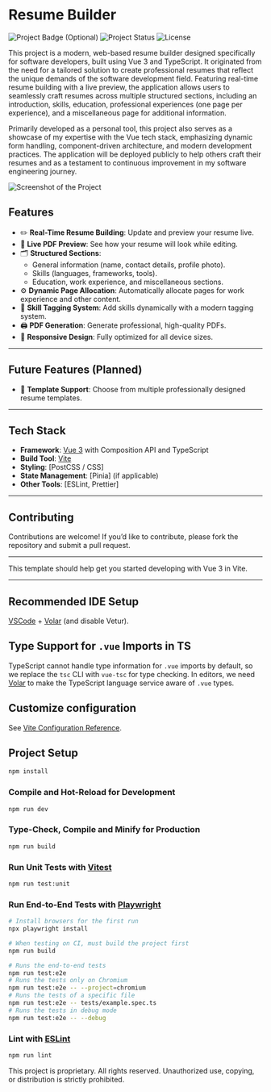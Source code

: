 # Resume Builder

![Project Badge (Optional)](https://img.shields.io/github/license/WesleySmits/resume-builder)
![Project Status](https://img.shields.io/badge/status-active-brightgreen)
![License](https://img.shields.io/github/license/WesleySmits/resume-builder)

This project is a modern, web-based resume builder designed specifically for software developers, built using Vue 3 and TypeScript. It originated from the need for a tailored solution to create professional resumes that reflect the unique demands of the software development field. Featuring real-time resume building with a live preview, the application allows users to seamlessly craft resumes across multiple structured sections, including an introduction, skills, education, professional experiences (one page per experience), and a miscellaneous page for additional information.

Primarily developed as a personal tool, this project also serves as a showcase of my expertise with the Vue tech stack, emphasizing dynamic form handling, component-driven architecture, and modern development practices. The application will be deployed publicly to help others craft their resumes and as a testament to continuous improvement in my software engineering journey.

![Screenshot of the Project](./screenshot.png)

## Features

- ✏️ **Real-Time Resume Building**: Update and preview your resume live.
- 👀 **Live PDF Preview**: See how your resume will look while editing.
- 🗂️ **Structured Sections**:
  - General information (name, contact details, profile photo).
  - Skills (languages, frameworks, tools).
  - Education, work experience, and miscellaneous sections.
- ⚙️ **Dynamic Page Allocation**: Automatically allocate pages for work experience and other content.
- 🔖 **Skill Tagging System**: Add skills dynamically with a modern tagging system.
- 🖨️ **PDF Generation**: Generate professional, high-quality PDFs.
- 📱 **Responsive Design**: Fully optimized for all device sizes.

---

## Future Features (Planned)

- 🎨 **Template Support**: Choose from multiple professionally designed resume templates.

---

## **Tech Stack**

- **Framework**: [Vue 3](https://vuejs.org/) with Composition API and TypeScript
- **Build Tool**: [Vite](https://vitejs.dev/)
- **Styling**: [PostCSS / CSS]
- **State Management**: [Pinia] (if applicable)
- **Other Tools**: [ESLint, Prettier]

---

## **Contributing**

Contributions are welcome! If you’d like to contribute, please fork the repository and submit a pull request.

----

This template should help get you started developing with Vue 3 in Vite.

---

## Recommended IDE Setup

[VSCode](https://code.visualstudio.com/) + [Volar](https://marketplace.visualstudio.com/items?itemName=Vue.volar) (and disable Vetur).

## Type Support for `.vue` Imports in TS

TypeScript cannot handle type information for `.vue` imports by default, so we replace the `tsc` CLI with `vue-tsc` for type checking. In editors, we need [Volar](https://marketplace.visualstudio.com/items?itemName=Vue.volar) to make the TypeScript language service aware of `.vue` types.

## Customize configuration

See [Vite Configuration Reference](https://vite.dev/config/).

## Project Setup

```sh
npm install
```

### Compile and Hot-Reload for Development

```sh
npm run dev
```

### Type-Check, Compile and Minify for Production

```sh
npm run build
```

### Run Unit Tests with [Vitest](https://vitest.dev/)

```sh
npm run test:unit
```

### Run End-to-End Tests with [Playwright](https://playwright.dev)

```sh
# Install browsers for the first run
npx playwright install

# When testing on CI, must build the project first
npm run build

# Runs the end-to-end tests
npm run test:e2e
# Runs the tests only on Chromium
npm run test:e2e -- --project=chromium
# Runs the tests of a specific file
npm run test:e2e -- tests/example.spec.ts
# Runs the tests in debug mode
npm run test:e2e -- --debug
```

### Lint with [ESLint](https://eslint.org/)

```sh
npm run lint
```

This project is proprietary. All rights reserved. Unauthorized use, copying, or distribution is strictly prohibited.

